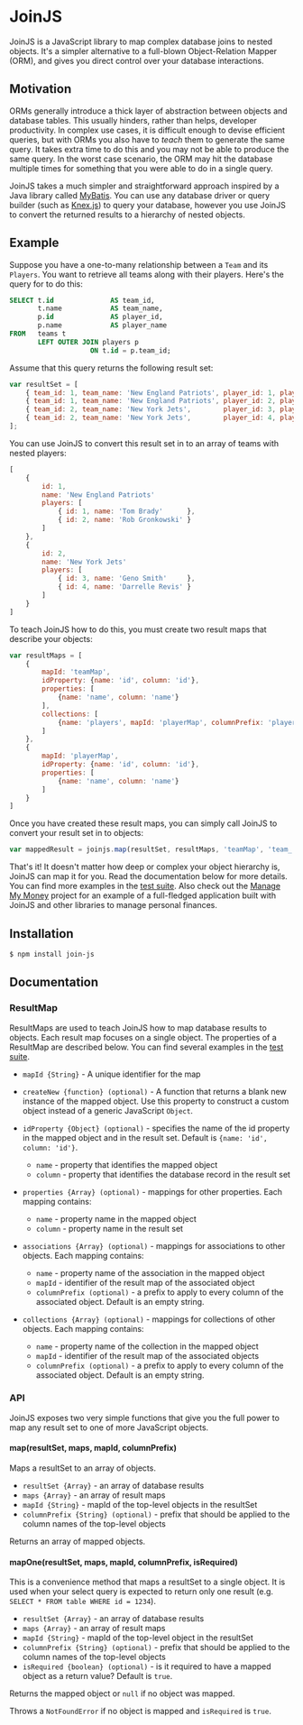 # JoinJS

JoinJS is a JavaScript library to map complex database joins to nested objects. It's a simpler alternative to a full-blown Object-Relation Mapper (ORM), and gives you direct control over your database interactions.

## Motivation
ORMs generally introduce a thick layer of abstraction between objects and database tables. This usually hinders, rather than helps, developer productivity. In complex use cases, it is difficult enough to devise efficient queries, but with ORMs you also have to *teach* them to generate the same query. It takes extra time to do this and you may not be able to produce the same query. In the worst case scenario, the ORM may hit the database multiple times for something that you were able to do in a single query.

JoinJS takes a much simpler and straightforward approach inspired by a Java library called [MyBatis](http://mybatis.github.io/mybatis-3/). You can use any database driver or query builder (such as [Knex.js](http://knexjs.org/)) to query your database, however you use JoinJS to convert the returned results to a hierarchy of nested objects.

## Example
Suppose you have a one-to-many relationship between a `Team` and its `Players`. You want to retrieve all teams along with their players. Here's the query for to do this:

```sql
SELECT t.id              AS team_id,
       t.name            AS team_name,
       p.id              AS player_id,
       p.name            AS player_name
FROM   teams t
       LEFT OUTER JOIN players p
                    ON t.id = p.team_id;
```

Assume that this query returns the following result set:

```javascript
var resultSet = [
    { team_id: 1, team_name: 'New England Patriots', player_id: 1, player_name: 'Tom Brady'      },
    { team_id: 1, team_name: 'New England Patriots', player_id: 2, player_name: 'Rob Gronkowski' },
    { team_id: 2, team_name: 'New York Jets',        player_id: 3, player_name: 'Geno Smith'     },
    { team_id: 2, team_name: 'New York Jets',        player_id: 4, player_name: 'Darrelle Revis' }
];

```

You can use JoinJS to convert this result set in to an array of teams with nested players:

```javascript
[
    {
        id: 1,
        name: 'New England Patriots'
        players: [
            { id: 1, name: 'Tom Brady'      },
            { id: 2, name: 'Rob Gronkowski' }
        ]
    },
    {
        id: 2,
        name: 'New York Jets'
        players: [
            { id: 3, name: 'Geno Smith'     },
            { id: 4, name: 'Darrelle Revis' }
        ]
    }
]
```

To teach JoinJS how to do this, you must create two result maps that describe your objects:

```javascript
var resultMaps = [
    {
        mapId: 'teamMap',
        idProperty: {name: 'id', column: 'id'},
        properties: [
            {name: 'name', column: 'name'}
        ],
        collections: [
            {name: 'players', mapId: 'playerMap', columnPrefix: 'player_'}
        ]
    },
    {
        mapId: 'playerMap',
        idProperty: {name: 'id', column: 'id'},
        properties: [
            {name: 'name', column: 'name'}
        ]
    }
]
```

Once you have created these result maps, you can simply call JoinJS to convert your result set in to objects:

```javascript
var mappedResult = joinjs.map(resultSet, resultMaps, 'teamMap', 'team_');
```

That's it! It doesn't matter how deep or complex your object hierarchy is, JoinJS can map it for you. Read the documentation below for more details. You can find more examples in the [test suite](https://github.com/archfirst/joinjs/tree/master/test). Also check out the [Manage My Money](https://github.com/archfirst/manage-my-money-server) project for an example of a full-fledged application built with JoinJS and other libraries to manage personal finances.

## Installation

```bash
$ npm install join-js
```

## Documentation

### ResultMap
ResultMaps are used to teach JoinJS how to map database results to objects. Each result map focuses on a single object. The properties of a ResultMap are described below. You can find several examples in the [test suite](https://github.com/archfirst/joinjs/tree/master/test).

- `mapId {String}` - A unique identifier for the map

- `createNew {function} (optional)` - A function that returns a blank new instance of the mapped object. Use this property to construct a custom object instead of a generic JavaScript `Object`.

- `idProperty {Object} (optional)` - specifies the name of the id property in the mapped object and in the result set. Default is `{name: 'id', column: 'id'}`.
    - `name` - property that identifies the mapped object
    - `column` - property that identifies the database record in the result set

- `properties {Array} (optional)` - mappings for other properties. Each mapping contains:
    - `name` - property name in the mapped object
    - `column` - property name in the result set

- `associations {Array} (optional)` - mappings for associations to other objects. Each mapping contains:
    - `name` - property name of the association in the mapped object
    - `mapId` - identifier of the result map of the associated object
    - `columnPrefix (optional)` - a prefix to apply to every column of the associated object. Default is an empty string.

- `collections {Array} (optional)` - mappings for collections of other objects. Each mapping contains:
    - `name` - property name of the collection in the mapped object
    - `mapId` - identifier of the result map of the associated objects
    - `columnPrefix (optional)` - a prefix to apply to every column of the associated object. Default is an empty string.

### API
JoinJS exposes two very simple functions that give you the full power to map any result set to one of more JavaScript objects.


#### map(resultSet, maps, mapId, columnPrefix)

Maps a resultSet to an array of objects.

- `resultSet {Array}` - an array of database results
- `maps {Array}` - an array of result maps
- `mapId {String}` - mapId of the top-level objects in the resultSet
- `columnPrefix {String} (optional)` - prefix that should be applied to the column names of the top-level objects

Returns an array of mapped objects.


#### mapOne(resultSet, maps, mapId, columnPrefix, isRequired)

This is a convenience method that maps a resultSet to a single object. It is used when your select query is expected to return only one result (e.g. `SELECT * FROM table WHERE id = 1234`).

- `resultSet {Array}` - an array of database results
- `maps {Array}` - an array of result maps
- `mapId {String}` - mapId of the top-level object in the resultSet
- `columnPrefix {String} (optional)` - prefix that should be applied to the column names of the top-level objects
- `isRequired {boolean} (optional)` - is it required to have a mapped object as a return value? Default is `true`.

Returns the mapped object or `null` if no object was mapped.

Throws a `NotFoundError` if no object is mapped and `isRequired` is `true`.
